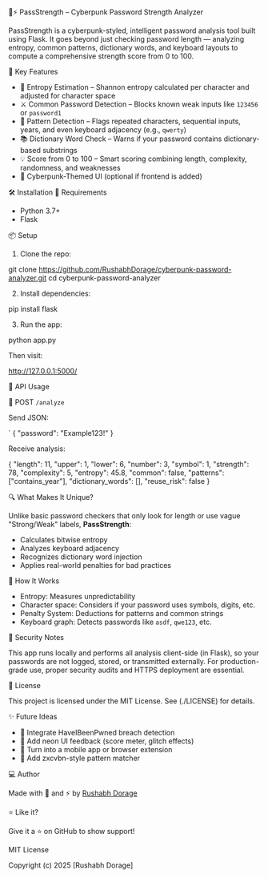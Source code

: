  🧠⚡ PassStrength – Cyberpunk Password Strength Analyzer

PassStrength is a cyberpunk-styled, intelligent password analysis tool built using Flask. It goes beyond just checking password length — analyzing entropy, common patterns, dictionary words, and keyboard layouts to compute a comprehensive strength score from 0 to 100.


🔬 Key Features

- 🧮 Entropy Estimation – Shannon entropy calculated per character and adjusted for character space
- ⚔️ Common Password Detection – Blocks known weak inputs like `123456` or `password1`
- 🧠 Pattern Detection – Flags repeated characters, sequential inputs, years, and even keyboard adjacency (e.g., `qwerty`)
- 📚 Dictionary Word Check – Warns if your password contains dictionary-based substrings
- 💡 Score from 0 to 100 – Smart scoring combining length, complexity, randomness, and weaknesses
- 💅 Cyberpunk-Themed UI (optional if frontend is added)

 🛠️ Installation
 🔧 Requirements

- Python 3.7+
- Flask

 📦 Setup

1. Clone the repo:

git clone https://github.com/RushabhDorage/cyberpunk-password-analyzer.git
cd cyberpunk-password-analyzer


2. Install dependencies:

pip install flask


3. Run the app:

python app.py


Then visit:


http://127.0.0.1:5000/


 📡 API Usage

🔗 POST `/analyze`

Send JSON:

`
{
  "password": "Example123!"
}


Receive analysis:


{
  "length": 11,
  "upper": 1,
  "lower": 6,
  "number": 3,
  "symbol": 1,
  "strength": 78,
  "complexity": 5,
  "entropy": 45.8,
  "common": false,
  "patterns": ["contains_year"],
  "dictionary_words": [],
  "reuse_risk": false
}

 🔍 What Makes It Unique?

Unlike basic password checkers that only look for length or use vague "Strong/Weak" labels, **PassStrength**:

* Calculates bitwise entropy
* Analyzes keyboard adjacency
* Recognizes dictionary word injection
* Applies real-world penalties for bad practices


🧠 How It Works

* Entropy: Measures unpredictability
* Character space: Considers if your password uses symbols, digits, etc.
* Penalty System: Deductions for patterns and common strings
* Keyboard graph: Detects passwords like `asdf`, `qwe123`, etc.



 🔐 Security Notes

This app runs locally and performs all analysis client-side (in Flask), so your passwords are not logged, stored, or transmitted externally. For production-grade use, proper security audits and HTTPS deployment are essential.



📜 License

This project is licensed under the MIT License. See (./LICENSE) for details.

 ✨ Future Ideas

* 🔗 Integrate HaveIBeenPwned breach detection
* 🎨 Add neon UI feedback (score meter, glitch effects)
* 📱 Turn into a mobile app or browser extension
* 🧬 Add zxcvbn-style pattern matcher

 💻 Author

Made with 🔐 and ⚡ by [Rushabh Dorage](https://github.com/RushabhDorage)

 ⭐ Like it?

Give it a ⭐ on GitHub to show support!




MIT License

Copyright (c) 2025 [Rushabh Dorage]

